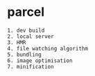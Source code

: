 # parcel

    1. dev build
    2. local server
    3. HMR
    4. file watching algorithm
    5. bundling
    6. image optimisation
    7. minification

